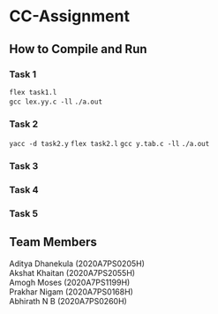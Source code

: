 # CC-Assignment

## How to Compile and Run 

### Task 1
`flex task1.l`  
`gcc lex.yy.c -ll`
`./a.out`

### Task 2
`yacc -d task2.y`
`flex task2.l`
`gcc y.tab.c -ll`
`./a.out`

### Task 3


### Task 4



### Task 5




## Team Members
Aditya Dhanekula (2020A7PS0205H)  
Akshat Khaitan (2020A7PS2055H)  
Amogh Moses (2020A7PS1199H)  
Prakhar Nigam (2020A7PS0168H)  
Abhirath N B (2020A7PS0260H)




